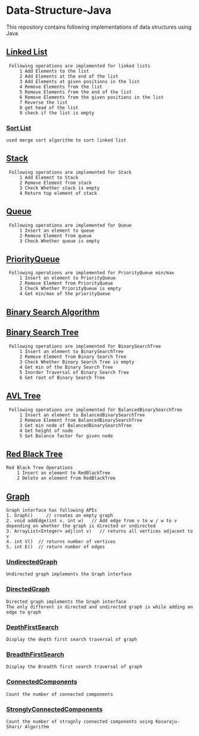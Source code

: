 # Data-Structure-Java

This repository contains following implementations of data structures using Java

## [Linked List](https://github.com/nitr-dimple/Data-Structure-Java/blob/main/DataStructureUsingJava/src/main/java/edu/dimple/datastructure/LinkedList/LinkedList_Element.java)

     Following operations are implemented for linked lists
         1 Add Elements to the list
         2 Add Elements at the end of the list
         3 Add Elements at given positions in the list
         4 Remove Elements from the list
         5 Remove Elements from the end of the list
         6 Remove Elements from the given positions in the list
         7 Reverse the list
         8 get head of the list
         9 check if the list is empty

### [Sort List](https://github.com/nitr-dimple/Data-Structure-Java/blob/main/DataStructureUsingJava/src/main/java/edu/dimple/datastructure/LinkedList/SortList.java)
    used merge sort algorithm to sort linked list

## [Stack](https://github.com/nitr-dimple/Data-Structure-Java/blob/main/DataStructureUsingJava/src/main/java/edu/dimple/datastructure/Stack/Stack_LinkedList.java)
    
     Following operations are implemented for Stack
         1 Add Element to Stack
         2 Remove Element from stack
         3 Check Whether stack is empty
         4 Return top element of stack

## [Queue](https://github.com/nitr-dimple/Data-Structure-Java/blob/main/DataStructureUsingJava/src/main/java/edu/dimple/datastructure/Queue/Queue_LinkedList.java)

     Following operations are implemented for Queue
         1 Insert an element to queue
         2 Remove Element from queue
         3 Check Whether queue is empty 

## [PriorityQueue](https://github.com/nitr-dimple/Data-Structure-Java/blob/main/DataStructureUsingJava/src/main/java/edu/dimple/datastructure/PriorityQueue/PriorityQueue.java)

     Following operations are implemented for PriorityQueue min/max
         1 Insert an element to PriorityQueue
         2 Remove Element from PriorityQueue
         3 Check Whether PriorityQueue is empty 
         4 Get min/max of the priorityQueue

## [Binary Search Algorithm](https://github.com/nitr-dimple/Data-Structure-Java/blob/main/DataStructureUsingJava/src/main/java/edu/dimple/datastructure/BinarySearch/BinarySearch.java)

## [Binary Search Tree](https://github.com/nitr-dimple/Data-Structure-Java/blob/main/DataStructureUsingJava/src/main/java/edu/dimple/datastructure/BST/BinarySearchTree.java)

     Following operations are implemented for BinarySearchTree
         1 Insert an element to BinarySearchTree
         2 Remove Element from Binary Search Tree
         3 Check Whether Binary Search Tree is empty 
         4 Get min of the Binary Search Tree
         5 Inorder Traversal of Binary Search Tree
         6 Get root of Binary Search Tree

## [AVL Tree](https://github.com/nitr-dimple/Data-Structure-Java/blob/main/DataStructureUsingJava/src/main/java/edu/dimple/datastructure/AVL/BalancedBinarySearchTree.java)

     Following operations are implemented for BalancedBinarySearchTree
         1 Insert an element to BalancedBinarySearchTree
         2 Remove Element from BalancedBinarySearchTree
         3 Get min node of BalancedBinarySearchTree
         4 Get height of node
         5 Get Balance factor for given node

## [Red Black Tree](https://github.com/nitr-dimple/Data-Structure-Java/blob/main/DataStructureUsingJava/src/main/java/edu/dimple/datastructure/RedBlackTree/RedBlackTree.java)
    Red Black Tree Operations
        1 Insert an element to RedBlackTree
        2 Delete an element from RedBlackTree

## [Graph](https://github.com/nitr-dimple/Data-Structure-Java/blob/main/DataStructureUsingJava/src/main/java/edu/dimple/datastructure/Graph/Graph.java)

    Graph interface has following APIs
    1. Graph()     // creates an empty graph
    2. void addEdge(int v, int w)   // Add edge from v to w / w to v depending on whether the graph is directed or undirected
    3. ArrayList<Integer> adj(int v)   // returns all vertices adjacent to v
    4. int V()  // returns number of vertices
    5. int E()  // return number of edges

### [UndirectedGraph](https://github.com/nitr-dimple/Data-Structure-Java/blob/main/DataStructureUsingJava/src/main/java/edu/dimple/datastructure/Graph/UndirectedGraph.java)

    Undirected graph implements the Graph interface

### [DirectedGraph](https://github.com/nitr-dimple/Data-Structure-Java/blob/main/DataStructureUsingJava/src/main/java/edu/dimple/datastructure/Graph/DirectedGraph.java)

    Directed graph implements the Graph interface   
    The only different in directed and undirected graph is while adding an edge to graph

### [DepthFirstSearch](https://github.com/nitr-dimple/Data-Structure-Java/blob/main/DataStructureUsingJava/src/main/java/edu/dimple/datastructure/Graph/DepthFirstSearch.java)

    Display the depth first search traversal of graph

### [BreadthFirstSearch](https://github.com/nitr-dimple/Data-Structure-Java/blob/main/DataStructureUsingJava/src/main/java/edu/dimple/datastructure/Graph/BreadthFirstSearch.java)

    Display the Breadth first search traversal of graph

### [ConnectedComponents](https://github.com/nitr-dimple/Data-Structure-Java/blob/main/DataStructureUsingJava/src/main/java/edu/dimple/datastructure/Graph/ConnectedComponents.java)

    Count the number of connected components

### [StronglyConnectedComponents](https://github.com/nitr-dimple/Data-Structure-Java/blob/main/DataStructureUsingJava/src/main/java/edu/dimple/datastructure/Graph/StronglyConnectedComponents.java)

    Count the number of strognly connected components using Kosaraju-Sharir Algorithm